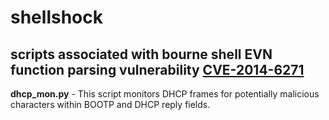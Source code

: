 shellshock
==========

scripts associated with bourne shell EVN function parsing vulnerability [CVE-2014-6271](http://web.nvd.nist.gov/view/vuln/detail?vulnId=CVE-2014-6271)
---

**dhcp_mon.py** - This script monitors DHCP frames for potentially malicious characters within BOOTP and DHCP reply fields.
